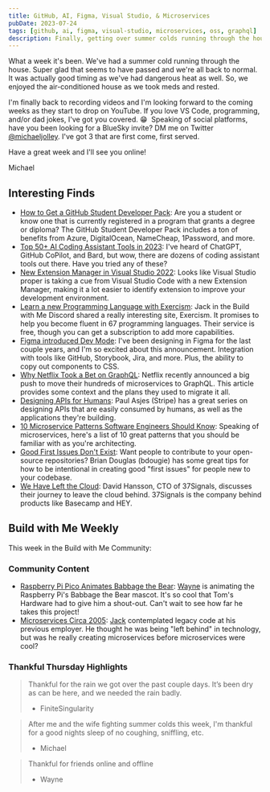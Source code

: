 ```yaml
---
title: GitHub, AI, Figma, Visual Studio, & Microservices
pubDate: 2023-07-24
tags: [github, ai, figma, visual-studio, microservices, oss, graphql]
description: Finally, getting over summer colds running through the house and recording some videos.
---
```


What a week it's been. We've had a summer cold running through the house. Super glad that seems to have passed and we're all back to normal. It was actually good timing as we've had dangerous heat as well. So, we enjoyed the air-conditioned house as we took meds and rested.

I'm finally back to recording videos and I'm looking forward to the coming weeks as they start to drop on YouTube. If you love VS Code, programming, and/or dad jokes, I've got you covered. 😁
​
Speaking of social platforms, have you been looking for a BlueSky invite? DM me on Twitter [@michaeljolley](https://twitter.com/michaeljolley). I've got 3 that are first come, first served.

Have a great week and I'll see you online!

Michael

## Interesting Finds

- [​How to Get a GitHub Student Developer Pack](https://www.freecodecamp.org/news/github-student-developer-pack/): Are you a student or know one that is currently registered in a program that grants a degree or diploma? The GitHub Student Developer Pack includes a ton of benefits from Azure, DigitalOcean, NameCheap, 1Password, and more.
- [​Top 50+ AI Coding Assistant Tools in 2023](https://www.marktechpost.com/2023/07/18/top-50-ai-coding-assistant-tools-in-2023/): I've heard of ChatGPT, GitHub CoPilot, and Bard, but wow, there are dozens of coding assistant tools out there. Have you tried any of these?
- [​New Extension Manager in Visual Studio 2022](https://devblogs.microsoft.com/visualstudio/introducing-a-powerful-new-extension-manager/): Looks like Visual Studio proper is taking a cue from Visual Studio Code with a new Extension Manager, making it a lot easier to identify extension to improve your development environment.
- [​Learn a new Programming Language with Exercism](https://exercism.org/): Jack in the Build with Me Discord shared a really interesting site, Exercism. It promises to help you become fluent in 67 programming languages. Their service is free, though you can get a subscription to add more capabilities.
- [​Figma introduced Dev Mode](https://www.figma.com/blog/introducing-dev-mode/): I've been designing in Figma for the last couple years, and I'm so excited about this announcement. Integration with tools like GitHub, Storybook, Jira, and more. Plus, the ability to copy out components to CSS.
- [​Why Netflix Took a Bet on GraphQL](https://amplication.com/blog/why-netflix-took-a-bet-on-graphql): Netflix recently announced a big push to move their hundreds of microservices to GraphQL. This article provides some context and the plans they used to migrate it all.
- [​Designing APIs for Humans](https://dev.to/stripe/designing-apis-for-humans-object-ids-3o5a): Paul Asjes (Stripe) has a great series on designing APIs that are easily consumed by humans, as well as the applications they're building.
- [​10 Microservice Patterns Software Engineers Should Know](https://medium.com/cloud-native-daily/10-microservice-patterns-software-engineer-should-know-c143443a4f2a): Speaking of microservices, here's a list of 10 great patterns that you should be familiar with as you're architecting.
- [​Good First Issues Don't Exist](https://opensauced.pizza/blog/good-first-issues-dont-exist): Want people to contribute to your open-source repositories? Brian Douglas (bdougie) has some great tips for how to be intentional in creating good "first issues" for people new to your codebase.
- [​We Have Left the Cloud](https://world.hey.com/dhh/we-have-left-the-cloud-251760fb): David Hansson, CTO of 37Signals, discusses their journey to leave the cloud behind. 37Signals is the company behind products like Basecamp and HEY.

## Build with Me Weekly

This week in the Build with Me Community:

### Community Content

- [​Raspberry Pi Pico Animates Babbage the Bear](https://www.tomshardware.com/news/raspberry-pi-babbage-bear-robot): [Wayne](https://twitter.com/rgeekuk) is animating the Raspberry Pi's Babbage the Bear mascot. It's so cool that Tom's Hardware had to give him a shout-out. Can't wait to see how far he takes this project!
- [​Microservices Circa 2005](https://exegete.io/2023/07/02/2005-microservices/): [Jack](https://twitter.com/exegeteio) contemplated legacy code at his previous employer. He thought he was being "left behind" in technology, but was he really creating microservices before microservices were cool?

### Thankful Thursday Highlights

> Thankful for the rain we got over the past couple days. It’s been dry as can be here, and we needed the rain badly.
>
> - FiniteSingularity

> After me and the wife fighting summer colds this week, I'm thankful for a good nights sleep of no coughing, sniffling, etc.
>
> - Michael

> Thankful for friends online and offline
>
> - Wayne
